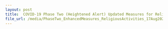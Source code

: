 ```yaml
---
layout: post
title:  COVID-19 Phase Two (Heightened Alert) Updated Measures for Religious Activities updated on 17 August 2021
file_url: /media/PhaseTwo_EnhancedMeasures_ReligiousActivities_17Aug2021_v5.pdf
---
```



